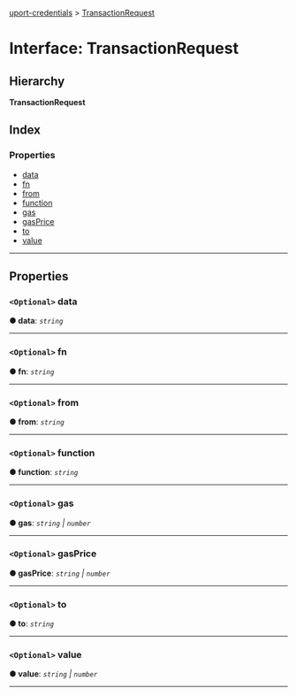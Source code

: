 [uport-credentials](../README.md) > [TransactionRequest](../interfaces/transactionrequest.md)

# Interface: TransactionRequest

## Hierarchy

**TransactionRequest**

## Index

### Properties

* [data](transactionrequest.md#data)
* [fn](transactionrequest.md#fn)
* [from](transactionrequest.md#from)
* [function](transactionrequest.md#function)
* [gas](transactionrequest.md#gas)
* [gasPrice](transactionrequest.md#gasprice)
* [to](transactionrequest.md#to)
* [value](transactionrequest.md#value)

---

## Properties

<a id="data"></a>

### `<Optional>` data

**● data**: *`string`*

___
<a id="fn"></a>

### `<Optional>` fn

**● fn**: *`string`*

___
<a id="from"></a>

### `<Optional>` from

**● from**: *`string`*

___
<a id="function"></a>

### `<Optional>` function

**● function**: *`string`*

___
<a id="gas"></a>

### `<Optional>` gas

**● gas**: *`string` \| `number`*

___
<a id="gasprice"></a>

### `<Optional>` gasPrice

**● gasPrice**: *`string` \| `number`*

___
<a id="to"></a>

### `<Optional>` to

**● to**: *`string`*

___
<a id="value"></a>

### `<Optional>` value

**● value**: *`string` \| `number`*

___

